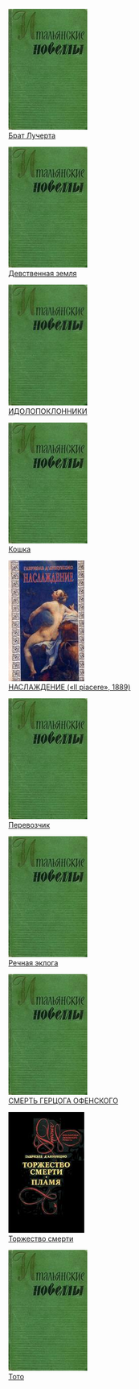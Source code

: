 ![](Брат%20Лучерта.jpg)  
[Брат Лучерта](Брат%20Лучерта.md)

![](Девственная%20земля.jpg)  
[Девственная земля](Девственная%20земля.md)

![](ИДОЛОПОКЛОННИКИ.jpg)  
[ИДОЛОПОКЛОННИКИ](ИДОЛОПОКЛОННИКИ.md)

![](Кошка.jpg)  
[Кошка](Кошка.md)

![](НАСЛАЖДЕНИЕ%20(«Il%20piacere»,%201889).jpg)  
[НАСЛАЖДЕНИЕ («Il piacere», 1889)](НАСЛАЖДЕНИЕ%20(«Il%20piacere»,%201889).md)

![](Перевозчик.jpg)  
[Перевозчик](Перевозчик.md)

![](Речная%20эклога.jpg)  
[Речная эклога](Речная%20эклога.md)

![](СМЕРТЬ%20ГЕРЦОГА%20ОФЕНСКОГО.jpg)  
[СМЕРТЬ ГЕРЦОГА ОФЕНСКОГО](СМЕРТЬ%20ГЕРЦОГА%20ОФЕНСКОГО.md)

![](Торжество%20смерти.jpg)  
[Торжество смерти](Торжество%20смерти.md)

![](Тото.jpg)  
[Тото](Тото.md)
